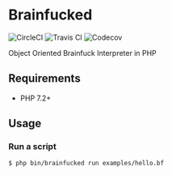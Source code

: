 # Brainfucked

![CircleCI](https://img.shields.io/circleci/build/gh/siketyan/brainfucked?label=CircleCI&logo=CircleCI&style=for-the-badge)
![Travis CI](https://img.shields.io/travis/com/siketyan/brainfucked?label=Travis%20CI&logo=travis%20ci&logoColor=white&style=for-the-badge)
![Codecov](https://img.shields.io/codecov/c/gh/siketyan/brainfucked?logo=codecov&logoColor=white&style=for-the-badge)

Object Oriented Brainfuck Interpreter in PHP

## Requirements
- PHP 7.2+

## Usage
### Run a script
```console
$ php bin/brainfucked run examples/hello.bf
```
